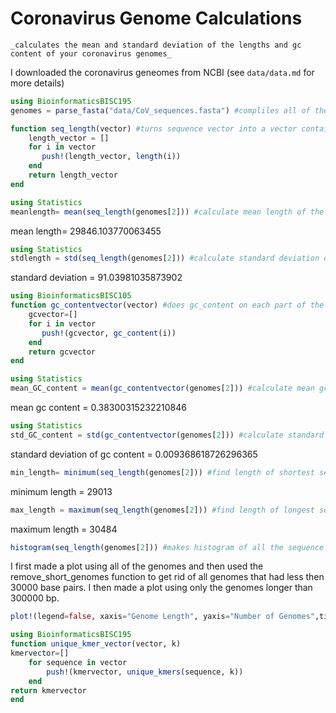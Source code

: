 # Coronavirus Genome Calculations
    _calculates the mean and standard deviation of the lengths and gc content of your coronavirus genomes_   

I downloaded the coronavirus geneomes from NCBI
(see `data/data.md` for more details)

```julia
using BioinformaticsBISC195
genomes = parse_fasta("data/CoV_sequences.fasta") #compliles all of the genomes into 2 vectors (second vector contains sequences)
```

```julia
function seq_length(vector) #turns sequence vector into a vector containing the sequence lengths 
    length_vector = []
    for i in vector
       push!(length_vector, length(i))
    end
    return length_vector
end
```

```julia
using Statistics
meanlength= mean(seq_length(genomes[2])) #calculate mean length of the genomes
```
mean length= 29846.103770063455

```julia
using Statistics
stdlength = std(seq_length(genomes[2])) #calculate standard deviation of the genome lengths

```
standard deviation = 91.03981035873902

```julia
using BioinformaticsBISC105
function gc_contentvector(vector) #does gc_content on each part of the vector (becasue gc_content only accepts strings)
    gcvector=[]
    for i in vector
       push!(gcvector, gc_content(i)) 
    end
    return gcvector
end
```

```julia
using Statistics
mean_GC_content = mean(gc_contentvector(genomes[2])) #calculate mean gc content of all of the sequences
```
mean gc content = 0.38300315232210846

```julia
using Statistics
std_GC_content = std(gc_contentvector(genomes[2])) #calculate standard deviation of gc contents of all of the sequences
```
standard deviation of gc content = 0.009368618726296365

```julia
min_length= minimum(seq_length(genomes[2])) #find length of shortest sequence
```
minimum length = 29013

```julia
max_length = maximum(seq_length(genomes[2])) #find length of longest sequence
```
maximum length = 30484

```julia
histogram(seq_length(genomes[2])) #makes histogram of all the sequence lengths of the cov genomes
```
I first made a plot using all of the genomes and then used the remove_short_genomes function to get rid of all genomes that had less then 30000 base pairs. I then made a plot using only the genomes longer than 300000 bp.

```julia
plot!(legend=false, xaxis="Genome Length", yaxis="Number of Genomes",title="CoV Genomes") #remove the legend from the graph and creates axis labels and title
```

```julia
using BioinformaticsBISC195 
function unique_kmer_vector(vector, k) 
kmervector=[]
    for sequence in vector
        push!(kmervector, unique_kmers(sequence, k))
    end
return kmervector
end 
```
